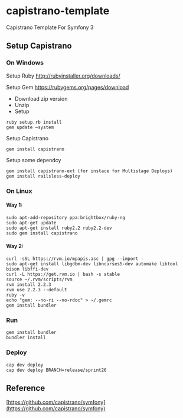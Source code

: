 # capistrano-template
Capistrano Template For Symfony 3

## Setup Capistrano

### On Windows
Setup Ruby
http://rubyinstaller.org/downloads/

Setup Gem
https://rubygems.org/pages/download
- Download zip version
- Unzip
- Setup
```
ruby setup.rb install
gem update —system
```

Setup Capistrano
```
gem install capistrano
```

Setup some dependcy
```
gem install capistrano-ext (for instace for Multistage Deploys)
gem install railsless-deploy
```

### On Linux

#### Way 1:
```
sudo apt-add-repository ppa:brightbox/ruby-ng
sudo apt-get update
sudo apt-get install ruby2.2 ruby2.2-dev
sudo gem install capistrano
```

#### Way 2:
```
curl -sSL https://rvm.io/mpapis.asc | gpg --import -
sudo apt-get install libgdbm-dev libncurses5-dev automake libtool bison libffi-dev
curl -L https://get.rvm.io | bash -s stable
source ~/.rvm/scripts/rvm
rvm install 2.2.3
rvm use 2.2.3 --default
ruby -v
echo "gem: --no-ri --no-rdoc" > ~/.gemrc
gem install bundler
```

### Run
```
gem install bundler
bundler install
```

### Deploy
```
cap dev deploy
cap dev deploy BRANCH=release/sprint26
```

## Reference
[https://github.com/capistrano/symfony](https://github.com/capistrano/symfony)
